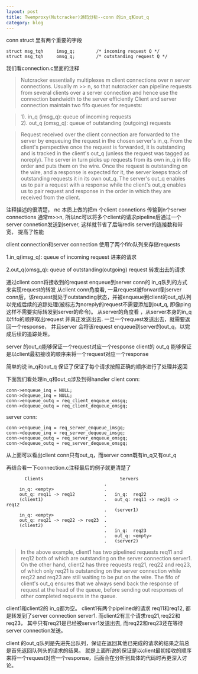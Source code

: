 ```yaml
---
layout: post
title: Twemproxy(Nutcracker)源码分析--conn 的in_q和out_q
category: blog
---
```


conn struct 里有两个重要的字段
	
    struct msg_tqh     imsg_q;        /* incoming request Q */
    struct msg_tqh     omsg_q;        /* outstanding request Q */
    
我们看connection.c里面的注释
	
>Nutcracker essentially multiplexes m client connections over n server
	  connections. Usually m >> n, so that nutcracker can pipeline requests
	  from several clients over a server connection and hence use the connection
	  bandwidth to the server efficiently
	  Client and server connection maintain two fifo queues for requests:
	 
>1). in_q (imsg_q):  queue of incoming requests                                   
>2). out_q (omsg_q): queue of outstanding (outgoing) requests
	 
>Request received over the client connection are forwarded to the server by
	  enqueuing the request in the chosen server's in_q. From the client's
	  perspective once the request is forwarded, it is outstanding and is tracked
	  in the client's out_q (unless the request was tagged as noreply). The server
	  in turn picks up requests from its own in_q in fifo order and puts them on
	  the wire. Once the request is outstanding on the wire, and a response is
	  expected for it, the server keeps track of outstanding requests it in its
	  own out_q.
	 The server's out_q enables us to pair a request with a response while the
	  client's out_q enables us to pair request and response in the order in
	  which they are received from the client.
	 
	 
注释描述的很清楚，
nc 本质上做的把m 个client connetions 传输到n个server connections  通常m>>n, 所以nc可以将多个client的请求pipeline后通过一个server connetion发送到server, 这样就节省了后端redis server的连接数和带宽， 提高了性能


client connection和server connection 使用了两个fifo队列来存储requests

1.in_q(imsg_q): queue of incoming request    进来的请求

2.out_q(omsg_q): queue of outstanding(outgoing) request  转发出去的请求

通过client conn将接收到的request enqueue到server conn的  in_q队列的方式来实现request的转发
从client conn角度看, 一旦request被forward到server conn后，该request就处于outstanding状态，并被enqueue到client的out_q队列以完成后续的追踪处理(被标志为noreply的request不需要添加到out_q, 即像ping这样不需要实际转发到server的命令)。
从server的角度看 ，从server本身的in_q 以fifo的顺序取出request 并真正发送出去. 一旦一个request发送出去，就需要返回一个response， 并且server 会将该request enqueue到server的out_q，以完成后续的追踪处理。

server 的out_q能够保证一个request对应一个response
client的 out_q 能够保证是以client最初接收的顺序来将一个request对应一个response

简单的说
in_q和out_q  保证了保证了每个请求按照正确的顺序进行了处理并返回


下面我们看处理in_q和out_q涉及到得handler
client conn:
	
    conn->enqueue_inq = NULL;
    conn->dequeue_inq = NULL;
    conn->enqueue_outq = req_client_enqueue_omsgq;
    conn->dequeue_outq = req_client_dequeue_omsgq;
	
server conn:
    
    conn->enqueue_inq = req_server_enqueue_imsgq;
    conn->dequeue_inq = req_server_dequeue_imsgq;
    conn->enqueue_outq = req_server_enqueue_omsgq;
    conn->dequeue_outq = req_server_dequeue_omsgq;
    
从上面可以看出client conn只有out_q，而server conn既有in_q又有out_q

再结合看一下connection.c注释最后的例子就更清楚了

	       Clients                             Servers
	                                     .
	     in_q: <empty>                   .
	     out_q: req11 -> req12           .   in_q:  req22
	     (client1)                       .   out_q: req11 -> req21 -> req12
	                                     .   (server1)
	     in_q: <empty>                   .
	     out_q: req21 -> req22 -> req23  .
	     (client2)                       .
	                                     .   in_q:  req23
	                                     .   out_q: <empty>
	                                     .   (server2)	 
	  
>In the above example, client1 has two pipelined requests req11 and req12
	  both of which are outstanding on the server connection server1. On the
	  other hand, client2 has three requests req21, req22 and req23, of which
	  only req21 is outstanding on the server connection while req22 and
	  req23 are still waiting to be put on the wire. The fifo of client's
	  out_q ensures that we always send back the response of request at the head
	  of the queue, before sending out responses of other completed requests in
	  the queue.


 client1和client2的 in_q都为空。 
 client1有两个pipelined的请求 req11和req12, 都是转发到了server connection server1. 
 而client2有三个请求req21,req22和req23， 其中只有req21是已经被server1发送出去, 而req22和req23还在等待server connection发送。
 
 client 的out_q队列是先进先出队列，保证在返回其他已完成的请求的结果之前总是首先返回队列头的请求的结果。
 就是上面所说的保证是以client最初接收的顺序来将一个request对应一个response，后面会在分析到具体的代码时再更深入讨论。
 
 